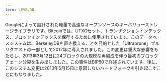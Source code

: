 ```yaml
---
term: LEVELDB
---
```


Googleによって設計された軽量で高速なオープンソースのキーバリューストレージライブラリです。Bitcoinでは、UTXOセット、トランザクションインデックス、ブロックインデックスを保存するために使用されています。このデータベースシステムは、BerkeleyDBを置き換えることを目的とした「Ultraprune」プルリクエストの一部として2012年に導入されました。この変更は重大な影響をもたらし、2013年3月12日に24ブロックの大規模な再編成を伴う最初のブロックチェーン分裂を生み出しました。この事件はBIP50で詳述されています。後に、このシステム変更は2013年5月15日に意図しないハードフォークを引き起こすことにもなりました。